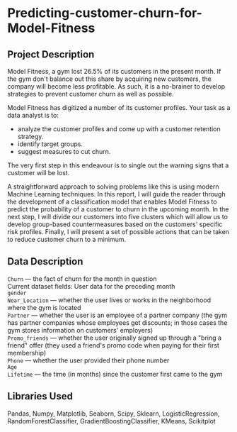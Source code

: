 # Predicting-customer-churn-for-Model-Fitness

## Project Description
Model Fitness, a gym lost 26.5% of its customers in the present month. If the gym don't balance out this share by acquiring new customers, the company will become less profitable. As such, it is a no-brainer to develop strategies to prevent customer churn as well as possible. 

Model Fitness has digitized a number of its customer profiles. Your task as a data analyst is to:
* analyze the customer profiles and come up with a customer retention strategy.
* identify target groups.
* suggest measures to cut churn.

The very first step in this endeavour is to single out the warning signs that a customer will be lost.

A straightforward approach to solving problems like this is using modern Machine Learning techniques. In this report, I will guide the reader through the development of a classification model that enables Model Fitness to predict the probability of a customer to churn in the upcoming month. In the next step, I will divide our customers into five clusters which will allow us to develop group-based countermeasures based on the customers' specific risk profiles. Finally, I will present a set of possible actions that can be taken to reduce customer churn to a minimum.

## Data Description
`Churn` — the fact of churn for the month in question  
Current dataset fields: User data for the preceding month  
`gender`  
`Near_Location` — whether the user lives or works in the neighborhood where the gym is located  
`Partner` — whether the user is an employee of a partner company (the gym has partner companies whose employees get discounts; in those cases the gym stores information on customers' employers)  
`Promo_friends` — whether the user originally signed up through a "bring a friend" offer (they used a friend's promo code when paying for their first membership)  
`Phone` — whether the user provided their phone number  
`Age`  
`Lifetime` — the time (in months) since the customer first came to the gym

## Libraries Used
Pandas, Numpy, Matplotlib, Seaborn, Scipy, Sklearn, LogisticRegression, RandomForestClassifier, GradientBoostingClassifier, KMeans, Scikitplot 
